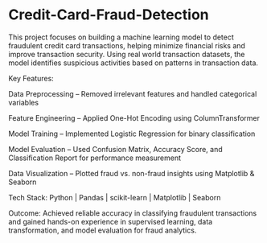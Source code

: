 # Credit-Card-Fraud-Detection
This project focuses on building a machine learning model to detect fraudulent credit card transactions, helping minimize financial risks and improve transaction security. Using real world transaction datasets, the model identifies suspicious activities based on patterns in transaction data.

Key Features:

Data Preprocessing – Removed irrelevant features and handled categorical variables

Feature Engineering – Applied One-Hot Encoding using ColumnTransformer

Model Training – Implemented Logistic Regression for binary classification

Model Evaluation – Used Confusion Matrix, Accuracy Score, and Classification Report for performance measurement

Data Visualization – Plotted fraud vs. non-fraud insights using Matplotlib & Seaborn

Tech Stack:
Python | Pandas | scikit-learn | Matplotlib | Seaborn

Outcome: Achieved reliable accuracy in classifying fraudulent transactions and gained hands-on experience in supervised learning, data transformation, and model evaluation for fraud analytics.

